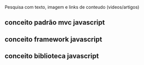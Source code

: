 

Pesquisa com texto, imagem e links de conteudo
(videos/artigos)

## conceito padrão mvc javascript

## conceito framework javascript

## conceito biblioteca javascript